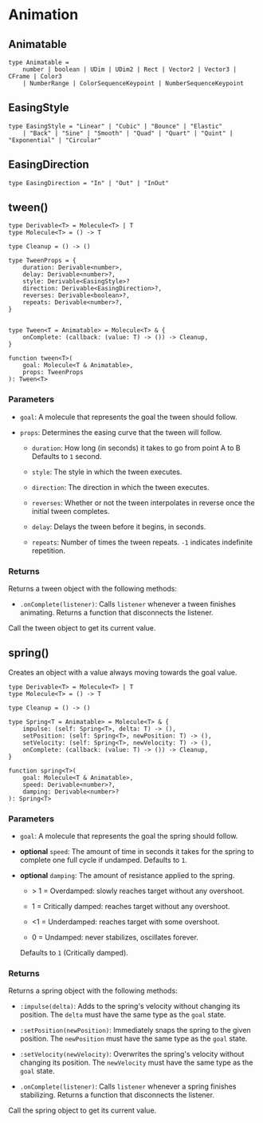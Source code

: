 # Animation

## Animatable

```luau
type Animatable = 
    number | boolean | UDim | UDim2 | Rect | Vector2 | Vector3 | CFrame | Color3
    | NumberRange | ColorSequenceKeypoint | NumberSequenceKeypoint
```

## EasingStyle

```luau
type EasingStyle = "Linear" | "Cubic" | "Bounce" | "Elastic" 
	| "Back" | "Sine" | "Smooth" | "Quad" | "Quart" | "Quint" | "Exponential" | "Circular"
```

## EasingDirection

```luau
type EasingDirection = "In" | "Out" | "InOut"
```

## tween()

```luau
type Derivable<T> = Molecule<T> | T
type Molecule<T> = () -> T

type Cleanup = () -> ()

type TweenProps = {
    duration: Derivable<number>,
    delay: Derivable<number>?,
    style: Derivable<EasingStyle>?
    direction: Derivable<EasingDirection>?,
    reverses: Derivable<boolean>?,
	repeats: Derivable<number>?,
}


type Tween<T = Animatable> = Molecule<T> & {
    onComplete: (callback: (value: T) -> ()) -> Cleanup,
}

function tween<T>(
    goal: Molecule<T & Animatable>,
    props: TweenProps
): Tween<T>
```

### Parameters

-   `goal`: A molecule that represents the goal the tween should follow.

-   `props`: Determines the easing curve that the tween will follow.

    -   `duration`: How long (in seconds) it takes to go from point A to B Defaults to `1` second.

    -   `style`: The style in which the tween executes.

    -   `direction`: The direction in which the tween executes.

    -   `reverses`: Whether or not the tween interpolates in reverse once the initial tween completes.

    -   `delay`: Delays the tween before it begins, in seconds.

    -   `repeats`: Number of times the tween repeats. `-1` indicates indefinite repetition.

### Returns

Returns a tween object with the following methods:

-   `.onComplete(listener)`: Calls `listener` whenever a tween finishes animating. Returns a function that disconnects the listener.

Call the tween object to get its current value.


## spring()

Creates an object with a value always moving towards the goal value.

```luau
type Derivable<T> = Molecule<T> | T
type Molecule<T> = () -> T

type Cleanup = () -> ()

type Spring<T = Animatable> = Molecule<T> & {
    impulse: (self: Spring<T>, delta: T) -> (),
    setPosition: (self: Spring<T>, newPosition: T) -> (),
    setVelocity: (self: Spring<T>, newVelocity: T) -> (),
    onComplete: (callback: (value: T) -> ()) -> Cleanup,
}

function spring<T>(
    goal: Molecule<T & Animatable>,
    speed: Derivable<number>?,
    damping: Derivable<number>?
): Spring<T>
```

### Parameters

-   `goal`: A molecule that represents the goal the spring should follow.

-   **optional** `speed`: The amount of time in seconds it takes for the spring to complete one full cycle if undamped. Defaults to `1`.

-   **optional** `damping`: The amount of resistance applied to the spring.

    -   \> 1 = Overdamped: slowly reaches target without any overshoot.

    -   1 = Critically damped: reaches target without any overshoot.

    -   <1 = Underdamped: reaches target with some overshoot.

    -   0 = Undamped: never stabilizes, oscillates forever.

    Defaults to `1` (Critically damped).

### Returns

Returns a spring object with the following methods:

-   `:impulse(delta)`: Adds to the spring's velocity without changing its position. The `delta` must have the same type as the `goal` state.

-   `:setPosition(newPosition)`: Immediately snaps the spring to the given position. The `newPosition` must have the same type as the `goal` state.

-   `:setVelocity(newVelocity)`: Overwrites the spring's velocity without changing its position. The `newVelocity` must have the same type as the `goal` state.

-   `.onComplete(listener)`: Calls `listener` whenever a spring finishes stabilizing. Returns a function that disconnects the listener.

Call the spring object to get its current value.
